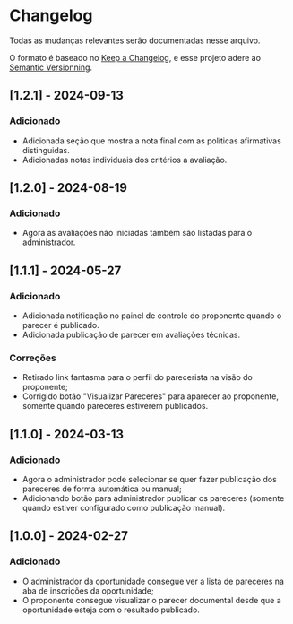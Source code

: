 # Changelog
Todas as mudanças relevantes serão documentadas nesse arquivo.

O formato é baseado no [Keep a Changelog](https://keepachangelog.com/pt-BR/1.1.0), e esse projeto adere ao [Semantic Versionning](https://semver.org/spec/v2.0.0.html).

## [1.2.1] - 2024-09-13
### Adicionado
- Adicionada seção que mostra a nota final com as políticas afirmativas distinguidas.
- Adicionadas notas individuais dos critérios a avaliação.

## [1.2.0] - 2024-08-19
### Adicionado
- Agora as avaliações não iniciadas também são listadas para o administrador.

## [1.1.1] - 2024-05-27
### Adicionado
- Adicionada notificação no painel de controle do proponente quando o parecer é publicado.
- Adicionada publicação de parecer em avaliações técnicas.
### Correções
- Retirado link fantasma para o perfil do parecerista na visão do proponente;
- Corrigido botão "Visualizar Pareceres" para aparecer ao proponente, somente quando pareceres estiverem publicados.

## [1.1.0] - 2024-03-13
### Adicionado
- Agora o administrador pode selecionar se quer fazer publicação dos pareceres de forma automática ou manual;
- Adicionando botão para administrador publicar os pareceres (somente quando estiver configurado como publicação manual).

## [1.0.0] - 2024-02-27
### Adicionado
- O administrador da oportunidade consegue ver a lista de pareceres na aba de inscrições da oportunidade;
- O proponente consegue visualizar o parecer documental desde que a oportunidade esteja com o resultado publicado.
